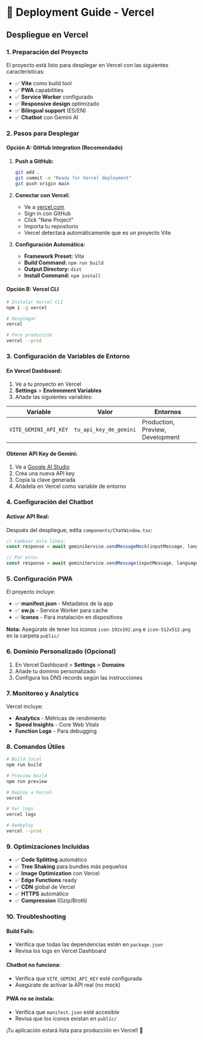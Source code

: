 # 🚀 Deployment Guide - Vercel

## Despliegue en Vercel

### **1. Preparación del Proyecto**

El proyecto está listo para desplegar en Vercel con las siguientes características:
- ✅ **Vite** como build tool
- ✅ **PWA** capabilities
- ✅ **Service Worker** configurado
- ✅ **Responsive design** optimizado
- ✅ **Bilingual support** (ES/EN)
- ✅ **Chatbot** con Gemini AI

### **2. Pasos para Desplegar**

#### **Opción A: GitHub Integration (Recomendado)**
1. **Push a GitHub:**
   ```bash
   git add .
   git commit -m "Ready for Vercel deployment"
   git push origin main
   ```

2. **Conectar con Vercel:**
   - Ve a [vercel.com](https://vercel.com)
   - Sign in con GitHub
   - Click "New Project"
   - Importa tu repositorio
   - Vercel detectará automáticamente que es un proyecto Vite

3. **Configuración Automática:**
   - **Framework Preset:** Vite
   - **Build Command:** `npm run build`
   - **Output Directory:** `dist`
   - **Install Command:** `npm install`

#### **Opción B: Vercel CLI**
```bash
# Instalar Vercel CLI
npm i -g vercel

# Desplegar
vercel

# Para producción
vercel --prod
```

### **3. Configuración de Variables de Entorno**

#### **En Vercel Dashboard:**
1. Ve a tu proyecto en Vercel
2. **Settings** > **Environment Variables**
3. Añade las siguientes variables:

| Variable | Valor | Entornos |
|----------|-------|----------|
| `VITE_GEMINI_API_KEY` | `tu_api_key_de_gemini` | Production, Preview, Development |

#### **Obtener API Key de Gemini:**
1. Ve a [Google AI Studio](https://makersuite.google.com/app/apikey)
2. Crea una nueva API key
3. Copia la clave generada
4. Añádela en Vercel como variable de entorno

### **4. Configuración del Chatbot**

#### **Activar API Real:**
Después del despliegue, edita `components/ChatWindow.tsx`:

```typescript
// Cambiar esta línea:
const response = await geminiService.sendMessageMock(inputMessage, language);

// Por esta:
const response = await geminiService.sendMessage(inputMessage, language);
```

### **5. Configuración PWA**

El proyecto incluye:
- ✅ **manifest.json** - Metadatos de la app
- ✅ **sw.js** - Service Worker para cache
- ✅ **Iconos** - Para instalación en dispositivos

**Nota:** Asegúrate de tener los iconos `icon-192x192.png` e `icon-512x512.png` en la carpeta `public/`

### **6. Dominio Personalizado (Opcional)**

1. En Vercel Dashboard > **Settings** > **Domains**
2. Añade tu dominio personalizado
3. Configura los DNS records según las instrucciones

### **7. Monitoreo y Analytics**

Vercel incluye:
- **Analytics** - Métricas de rendimiento
- **Speed Insights** - Core Web Vitals
- **Function Logs** - Para debugging

### **8. Comandos Útiles**

```bash
# Build local
npm run build

# Preview build
npm run preview

# Deploy a Vercel
vercel

# Ver logs
vercel logs

# Redeploy
vercel --prod
```

### **9. Optimizaciones Incluidas**

- ✅ **Code Splitting** automático
- ✅ **Tree Shaking** para bundles más pequeños
- ✅ **Image Optimization** con Vercel
- ✅ **Edge Functions** ready
- ✅ **CDN** global de Vercel
- ✅ **HTTPS** automático
- ✅ **Compression** (Gzip/Brotli)

### **10. Troubleshooting**

#### **Build Fails:**
- Verifica que todas las dependencias estén en `package.json`
- Revisa los logs en Vercel Dashboard

#### **Chatbot no funciona:**
- Verifica que `VITE_GEMINI_API_KEY` esté configurada
- Asegúrate de activar la API real (no mock)

#### **PWA no se instala:**
- Verifica que `manifest.json` esté accesible
- Revisa que los iconos existan en `public/`

¡Tu aplicación estará lista para producción en Vercel! 🎉
